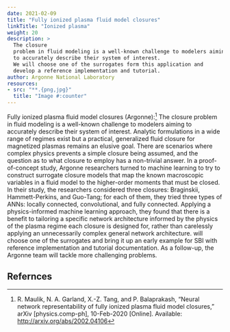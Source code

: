 ```yaml
---
date: 2021-02-09
title: "Fully ionized plasma fluid model closures"
linkTitle: "Ionized plasma"
weight: 20
description: >
  The closure
  problem in fluid modeling is a well-known challenge to modelers aiming
  to accurately describe their system of interest.
  We will choose one of the surrogates form this application and
  develop a reference implementation and tutorial.
author: Argonne National Laboratory
resources:
- src: "**.{png,jpg}"
  title: "Image #:counter"
---
```


Fully ionized plasma fluid model closures (Argonne):[^60] The closure
problem in fluid modeling is a well-known challenge to modelers aiming
to accurately describe their system of interest. Analytic formulations
in a wide range of regimes exist but a practical, generalized fluid
closure for magnetized plasmas remains an elusive goal. There are
scenarios where complex physics prevents a simple closure being
assumed, and the question as to what closure to employ has a
non-trivial answer. In a proof-of-concept study, Argonne researchers
turned to machine learning to try to construct surrogate closure
models that map the known macroscopic variables in a fluid model to
the higher-order moments that must be closed. In their study, the
researchers considered three closures: Braginskii, Hammett-Perkins,
and Guo-Tang; for each of them, they tried three types of ANNs:
locally connected, convolutional, and fully connected. Applying a
physics-informed machine learning approach, they found that there is a
benefit to tailoring a specific network architecture informed by the
physics of the plasma regime each closure is designed for, rather than
carelessly applying an unnecessarily complex general network
architecture.  will choose one of the surrogates and bring it up an
early example for SBI with reference implementation and tutorial
documentation. As a follow-up, the Argonne team will tackle more
challenging problems. 

## Refernces 

[^60]: R. Maulik, N. A. Garland, X.-Z. Tang, and P. Balaprakash,
	   “Neural network representability of fully ionized plasma fluid
	   model closures,” arXiv [physics.comp-ph], 10-Feb-2020
	   [Online]. Available: http://arxiv.org/abs/2002.04106
